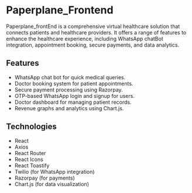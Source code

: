 # Paperplane_Frontend
Paperplane_frontEnd is a comprehensive virtual healthcare solution that connects patients and healthcare providers. It offers a range of features to enhance the healthcare experience, including WhatsApp chatBot integration, appointment booking, secure payments, and data analytics.

## Features

- WhatsApp chat bot for quick medical queries.
- Doctor booking system for patient appointments.
- Secure payment processing using Razorpay.
- OTP-based WhatsApp login and signup for users.
- Doctor dashboard for managing patient records.
- Revenue graphs and analytics using Chart.js.

## Technologies

- React
- Axios
- React Router
- React Icons
- React Toastify
- Twilio (for WhatsApp integration)
- Razorpay (for payments)
- Chart.js (for data visualization)
